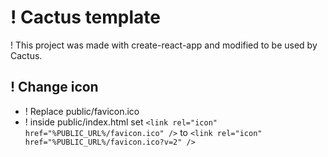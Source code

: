 # ! Cactus template

! This project was made with create-react-app and modified to be used by Cactus.

## ! Change icon
- ! Replace public/favicon.ico
- ! inside public/index.html set `<link rel="icon" href="%PUBLIC_URL%/favicon.ico" />` to `<link rel="icon" href="%PUBLIC_URL%/favicon.ico?v=2" />`

